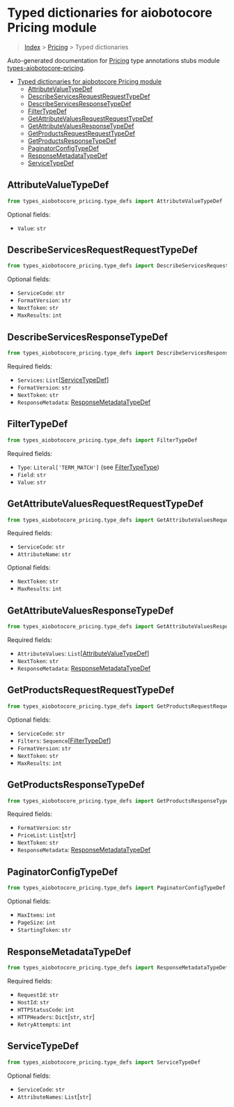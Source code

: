 <a id="typed-dictionaries-for-aiobotocore-pricing-module"></a>

# Typed dictionaries for aiobotocore Pricing module

> [Index](..) > [Pricing](.) > Typed dictionaries

Auto-generated documentation for
[Pricing](https://boto3.amazonaws.com/v1/documentation/api/latest/reference/services/pricing.html#Pricing)
type annotations stubs module
[types-aiobotocore-pricing](https://pypi.org/project/types-aiobotocore-pricing/).

- [Typed dictionaries for aiobotocore Pricing module](#typed-dictionaries-for-aiobotocore-pricing-module)
  - [AttributeValueTypeDef](#attributevaluetypedef)
  - [DescribeServicesRequestRequestTypeDef](#describeservicesrequestrequesttypedef)
  - [DescribeServicesResponseTypeDef](#describeservicesresponsetypedef)
  - [FilterTypeDef](#filtertypedef)
  - [GetAttributeValuesRequestRequestTypeDef](#getattributevaluesrequestrequesttypedef)
  - [GetAttributeValuesResponseTypeDef](#getattributevaluesresponsetypedef)
  - [GetProductsRequestRequestTypeDef](#getproductsrequestrequesttypedef)
  - [GetProductsResponseTypeDef](#getproductsresponsetypedef)
  - [PaginatorConfigTypeDef](#paginatorconfigtypedef)
  - [ResponseMetadataTypeDef](#responsemetadatatypedef)
  - [ServiceTypeDef](#servicetypedef)

<a id="attributevaluetypedef"></a>

## AttributeValueTypeDef

```python
from types_aiobotocore_pricing.type_defs import AttributeValueTypeDef
```

Optional fields:

- `Value`: `str`

<a id="describeservicesrequestrequesttypedef"></a>

## DescribeServicesRequestRequestTypeDef

```python
from types_aiobotocore_pricing.type_defs import DescribeServicesRequestRequestTypeDef
```

Optional fields:

- `ServiceCode`: `str`
- `FormatVersion`: `str`
- `NextToken`: `str`
- `MaxResults`: `int`

<a id="describeservicesresponsetypedef"></a>

## DescribeServicesResponseTypeDef

```python
from types_aiobotocore_pricing.type_defs import DescribeServicesResponseTypeDef
```

Required fields:

- `Services`: `List`\[[ServiceTypeDef](./type_defs.md#servicetypedef)\]
- `FormatVersion`: `str`
- `NextToken`: `str`
- `ResponseMetadata`:
  [ResponseMetadataTypeDef](./type_defs.md#responsemetadatatypedef)

<a id="filtertypedef"></a>

## FilterTypeDef

```python
from types_aiobotocore_pricing.type_defs import FilterTypeDef
```

Required fields:

- `Type`: `Literal['TERM_MATCH']` (see
  [FilterTypeType](./literals.md#filtertypetype))
- `Field`: `str`
- `Value`: `str`

<a id="getattributevaluesrequestrequesttypedef"></a>

## GetAttributeValuesRequestRequestTypeDef

```python
from types_aiobotocore_pricing.type_defs import GetAttributeValuesRequestRequestTypeDef
```

Required fields:

- `ServiceCode`: `str`
- `AttributeName`: `str`

Optional fields:

- `NextToken`: `str`
- `MaxResults`: `int`

<a id="getattributevaluesresponsetypedef"></a>

## GetAttributeValuesResponseTypeDef

```python
from types_aiobotocore_pricing.type_defs import GetAttributeValuesResponseTypeDef
```

Required fields:

- `AttributeValues`:
  `List`\[[AttributeValueTypeDef](./type_defs.md#attributevaluetypedef)\]
- `NextToken`: `str`
- `ResponseMetadata`:
  [ResponseMetadataTypeDef](./type_defs.md#responsemetadatatypedef)

<a id="getproductsrequestrequesttypedef"></a>

## GetProductsRequestRequestTypeDef

```python
from types_aiobotocore_pricing.type_defs import GetProductsRequestRequestTypeDef
```

Optional fields:

- `ServiceCode`: `str`
- `Filters`: `Sequence`\[[FilterTypeDef](./type_defs.md#filtertypedef)\]
- `FormatVersion`: `str`
- `NextToken`: `str`
- `MaxResults`: `int`

<a id="getproductsresponsetypedef"></a>

## GetProductsResponseTypeDef

```python
from types_aiobotocore_pricing.type_defs import GetProductsResponseTypeDef
```

Required fields:

- `FormatVersion`: `str`
- `PriceList`: `List`\[`str`\]
- `NextToken`: `str`
- `ResponseMetadata`:
  [ResponseMetadataTypeDef](./type_defs.md#responsemetadatatypedef)

<a id="paginatorconfigtypedef"></a>

## PaginatorConfigTypeDef

```python
from types_aiobotocore_pricing.type_defs import PaginatorConfigTypeDef
```

Optional fields:

- `MaxItems`: `int`
- `PageSize`: `int`
- `StartingToken`: `str`

<a id="responsemetadatatypedef"></a>

## ResponseMetadataTypeDef

```python
from types_aiobotocore_pricing.type_defs import ResponseMetadataTypeDef
```

Required fields:

- `RequestId`: `str`
- `HostId`: `str`
- `HTTPStatusCode`: `int`
- `HTTPHeaders`: `Dict`\[`str`, `str`\]
- `RetryAttempts`: `int`

<a id="servicetypedef"></a>

## ServiceTypeDef

```python
from types_aiobotocore_pricing.type_defs import ServiceTypeDef
```

Optional fields:

- `ServiceCode`: `str`
- `AttributeNames`: `List`\[`str`\]
